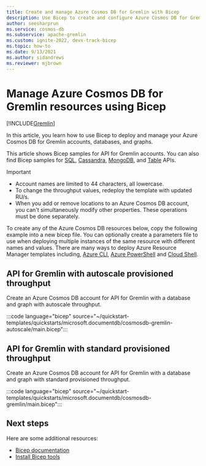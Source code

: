 ```yaml
---
title: Create and manage Azure Cosmos DB for Gremlin with Bicep
description: Use Bicep to create and configure Azure Cosmos DB for Gremlin. 
author: seesharprun
ms.service: cosmos-db
ms.subservice: apache-gremlin
ms.custom: ignite-2022, devx-track-bicep
ms.topic: how-to
ms.date: 9/13/2021
ms.author: sidandrews
ms.reviewer: mjbrown
---
```


# Manage Azure Cosmos DB for Gremlin resources using Bicep

[!INCLUDE[Gremlin](../includes/appliesto-gremlin.md)]

In this article, you learn how to use Bicep to deploy and manage your Azure Cosmos DB for Gremlin accounts, databases, and graphs.

This article shows Bicep samples for API for Gremlin accounts. You can also find Bicep samples for [SQL](../sql/manage-with-bicep.md), [Cassandra](../cassandra/manage-with-bicep.md), [MongoDB](../mongodb/manage-with-bicep.md), and [Table](../table/manage-with-bicep.md) APIs.

> [!IMPORTANT]
>
> * Account names are limited to 44 characters, all lowercase.
> * To change the throughput values, redeploy the template with updated RU/s.
> * When you add or remove locations to an Azure Cosmos DB account, you can't simultaneously modify other properties. These operations must be done separately.

To create any of the Azure Cosmos DB resources below, copy the following example into a new bicep file. You can optionally create a parameters file to use when deploying multiple instances of the same resource with different names and values. There are many ways to deploy Azure Resource Manager templates including, [Azure CLI](../../azure-resource-manager/bicep/deploy-cli.md), [Azure PowerShell](../../azure-resource-manager/bicep/deploy-powershell.md) and [Cloud Shell](../../azure-resource-manager/bicep/deploy-cloud-shell.md).

<a id="create-autoscale"></a>

## API for Gremlin with autoscale provisioned throughput

Create an Azure Cosmos DB account for API for Gremlin with a database and graph with autoscale throughput.

:::code language="bicep" source="~/quickstart-templates/quickstarts/microsoft.documentdb/cosmosdb-gremlin-autoscale/main.bicep":::

<a id="create-manual"></a>

## API for Gremlin with standard provisioned throughput

Create an Azure Cosmos DB account for API for Gremlin with a database and graph with standard provisioned throughput.

:::code language="bicep" source="~/quickstart-templates/quickstarts/microsoft.documentdb/cosmosdb-gremlin/main.bicep":::

## Next steps

Here are some additional resources:

* [Bicep documentation](../../azure-resource-manager/bicep/index.yml)
* [Install Bicep tools](../../azure-resource-manager/bicep/install.md)
